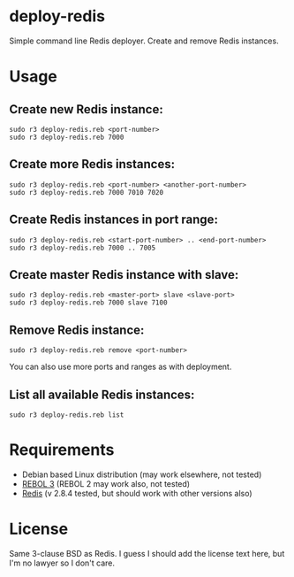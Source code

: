 deploy-redis
============

Simple command line Redis deployer. Create and remove Redis instances.

Usage
=====

Create new Redis instance:
--------------------------

	sudo r3 deploy-redis.reb <port-number>
	sudo r3 deploy-redis.reb 7000

Create more Redis instances:
----------------------------

	sudo r3 deploy-redis.reb <port-number> <another-port-number>
	sudo r3 deploy-redis.reb 7000 7010 7020

Create Redis instances in port range:
-------------------------------------

	sudo r3 deploy-redis.reb <start-port-number> .. <end-port-number>
	sudo r3 deploy-redis.reb 7000 .. 7005

Create master Redis instance with slave:
----------------------------------------

	sudo r3 deploy-redis.reb <master-port> slave <slave-port>
	sudo r3 deploy-redis.reb 7000 slave 7100

Remove Redis instance:
----------------------

	sudo r3 deploy-redis.reb remove <port-number>

You can also use more ports and ranges as with deployment.

List all available Redis instances:
-----------------------------------

	sudo r3 deploy-redis.reb list

Requirements
============

* Debian based Linux distribution (may work elsewhere, not tested)
* [REBOL 3](https://github.com/rebol/rebol) (REBOL 2 may work also, not tested)
* [Redis](https://github.com/antirez/redis) (v 2.8.4 tested, but should work with other versions also)

License
=======

Same 3-clause BSD as Redis. I guess I should add the license text here,
but I'm no lawyer so I don't care.